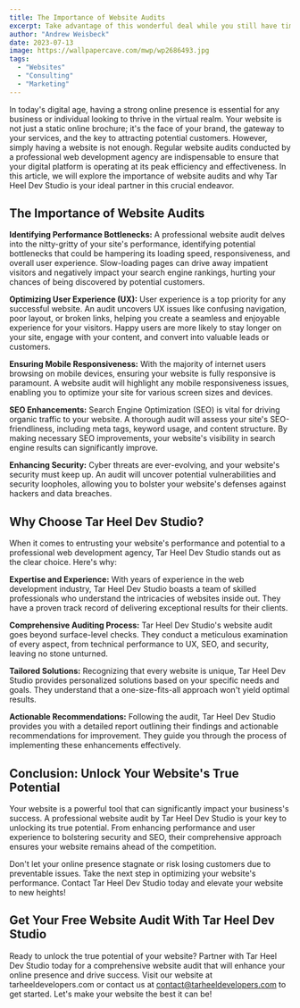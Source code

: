 ```yaml
---
title: The Importance of Website Audits
excerpt: Take advantage of this wonderful deal while you still have time - schedule your free website review now!
author: "Andrew Weisbeck"
date: 2023-07-13
image: https://wallpapercave.com/mwp/wp2686493.jpg
tags:
  - "Websites"
  - "Consulting"
  - "Marketing"
---
```


In today's digital age, having a strong online presence is essential for any business or individual looking to thrive in the virtual realm. Your website is not just a static online brochure; it's the face of your brand, the gateway to your services, and the key to attracting potential customers. However, simply having a website is not enough. Regular website audits conducted by a professional web development agency are indispensable to ensure that your digital platform is operating at its peak efficiency and effectiveness. In this article, we will explore the importance of website audits and why Tar Heel Dev Studio is your ideal partner in this crucial endeavor.

## The Importance of Website Audits

**Identifying Performance Bottlenecks:** A professional website audit delves into the nitty-gritty of your site's performance, identifying potential bottlenecks that could be hampering its loading speed, responsiveness, and overall user experience. Slow-loading pages can drive away impatient visitors and negatively impact your search engine rankings, hurting your chances of being discovered by potential customers.

**Optimizing User Experience (UX):** User experience is a top priority for any successful website. An audit uncovers UX issues like confusing navigation, poor layout, or broken links, helping you create a seamless and enjoyable experience for your visitors. Happy users are more likely to stay longer on your site, engage with your content, and convert into valuable leads or customers.

**Ensuring Mobile Responsiveness:** With the majority of internet users browsing on mobile devices, ensuring your website is fully responsive is paramount. A website audit will highlight any mobile responsiveness issues, enabling you to optimize your site for various screen sizes and devices.

**SEO Enhancements:** Search Engine Optimization (SEO) is vital for driving organic traffic to your website. A thorough audit will assess your site's SEO-friendliness, including meta tags, keyword usage, and content structure. By making necessary SEO improvements, your website's visibility in search engine results can significantly improve.

**Enhancing Security:** Cyber threats are ever-evolving, and your website's security must keep up. An audit will uncover potential vulnerabilities and security loopholes, allowing you to bolster your website's defenses against hackers and data breaches.

## Why Choose Tar Heel Dev Studio?

When it comes to entrusting your website's performance and potential to a professional web development agency, Tar Heel Dev Studio stands out as the clear choice. Here's why:

**Expertise and Experience:** With years of experience in the web development industry, Tar Heel Dev Studio boasts a team of skilled professionals who understand the intricacies of websites inside out. They have a proven track record of delivering exceptional results for their clients.

**Comprehensive Auditing Process:** Tar Heel Dev Studio's website audit goes beyond surface-level checks. They conduct a meticulous examination of every aspect, from technical performance to UX, SEO, and security, leaving no stone unturned.

**Tailored Solutions:** Recognizing that every website is unique, Tar Heel Dev Studio provides personalized solutions based on your specific needs and goals. They understand that a one-size-fits-all approach won't yield optimal results.

**Actionable Recommendations:** Following the audit, Tar Heel Dev Studio provides you with a detailed report outlining their findings and actionable recommendations for improvement. They guide you through the process of implementing these enhancements effectively.

## Conclusion: Unlock Your Website's True Potential

Your website is a powerful tool that can significantly impact your business's success. A professional website audit by Tar Heel Dev Studio is your key to unlocking its true potential. From enhancing performance and user experience to bolstering security and SEO, their comprehensive approach ensures your website remains ahead of the competition.

Don't let your online presence stagnate or risk losing customers due to preventable issues. Take the next step in optimizing your website's performance. Contact Tar Heel Dev Studio today and elevate your website to new heights!

## Get Your Free Website Audit With Tar Heel Dev Studio

Ready to unlock the true potential of your website? Partner with Tar Heel Dev Studio today for a comprehensive website audit that will enhance your online presence and drive success. Visit our website at tarheeldevelopers.com or contact us at contact@tarheeldevelopers.com to get started. Let's make your website the best it can be!
